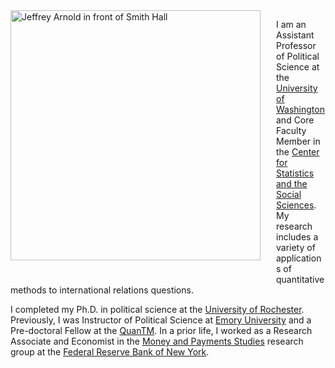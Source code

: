 <!-- 
.. title: About
.. slug: index
.. date: 2014-09-21 13:39:11
.. tags: 
.. link: 
.. description: 
-->

<image style="float: left; width: 400px; padding-right: 25px; padding-bottom: 25px" src="https://s3.amazonaws.com/docs.jrnold.me/img/IMG_20140918_132253.jpg" alt="Jeffrey Arnold in front of Smith Hall" title="Jeffrey Arnold in front of Smith Hall"/>

I am an  Assistant Professor of Political Science at the [University of Washington](http://www.polisci.washington.edu/) and Core Faculty Member in the [Center for Statistics and the Social Sciences](https://www.csss.washington.edu/).
My research includes a variety of applications of quantitative methods to international relations questions.

I completed my Ph.D. in political science at the [University of Rochester](http://www.rochester.edu/college/psc/new-site/). 
Previously, I was Instructor of Political Science at [Emory University](http://polisci.emory.edu/home/) and a Pre-doctoral Fellow at the [QuanTM](http://www.quantitative.emory.edu/).
In a prior life, I worked as a Research Associate and
Economist in the
[Money and Payments Studies](http://www.newyorkfed.org/research/payments_research/index.html)
research group at the
[Federal Reserve Bank of New York](http://www.newyorkfed.org/).



